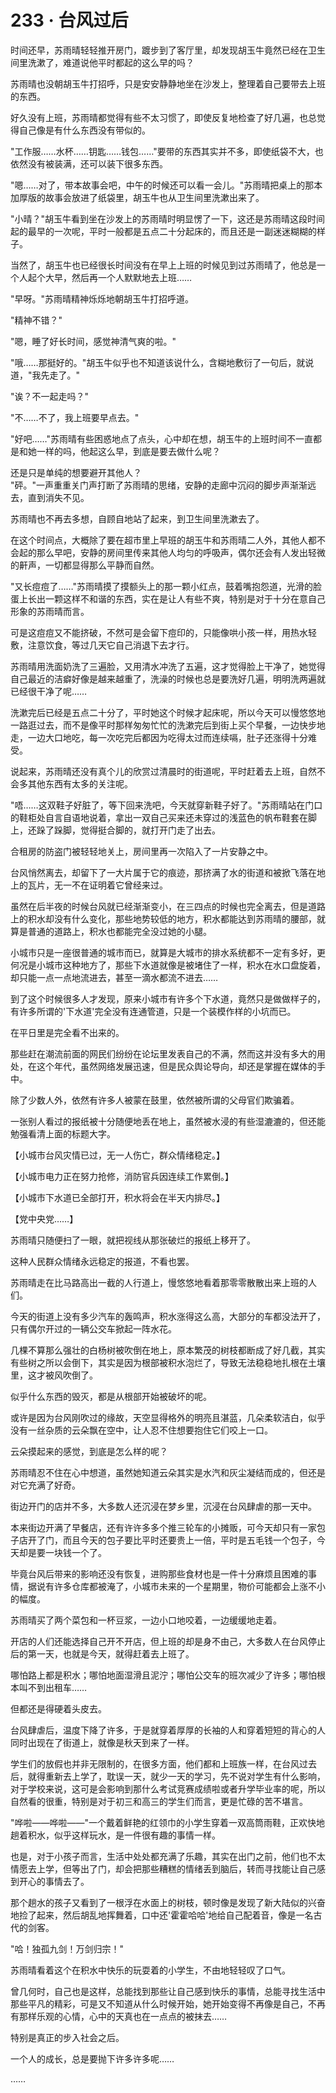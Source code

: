 <link rel="stylesheet" href="../styles/text.css" />
<h1>233 · 台风过后</h1>

时间还早，苏雨晴轻轻推开房门，踱步到了客厅里，却发现胡玉牛竟然已经在卫生间里洗漱了，难道说他平时都起的这么早的吗？

苏雨晴也没朝胡玉牛打招呼，只是安安静静地坐在沙发上，整理着自己要带去上班的东西。

好久没有上班，苏雨晴都觉得有些不太习惯了，即使反复地检查了好几遍，也总觉得自己像是有什么东西没有带似的。

"工作服……水杯……钥匙……钱包……"要带的东西其实并不多，即使纸袋不大，也依然没有被装满，还可以装下很多东西。

"嗯……对了，带本故事会吧，中午的时候还可以看一会儿。"苏雨晴把桌上的那本加厚版的故事会放进了纸袋里，胡玉牛也从卫生间里洗漱出来了。

"小晴？"胡玉牛看到坐在沙发上的苏雨晴时明显愣了一下，这还是苏雨晴这段时间起的最早的一次呢，平时一般都是五点二十分起床的，而且还是一副迷迷糊糊的样子。

当然了，胡玉牛也已经很长时间没有在早上上班的时候见到过苏雨晴了，他总是一个人起个大早，然后再一个人默默地去上班……

"早呀。"苏雨晴精神烁烁地朝胡玉牛打招呼道。

"精神不错？"

"嗯，睡了好长时间，感觉神清气爽的啦。"

"哦……那挺好的。"胡玉牛似乎也不知道该说什么，含糊地敷衍了一句后，就说道，"我先走了。"

"诶？不一起走吗？"

"不……不了，我上班要早点去。"

"好吧……"苏雨晴有些困惑地点了点头，心中却在想，胡玉牛的上班时间不一直都是和她一样的吗，他起这么早，到底是要去做什么呢？

还是只是单纯的想要避开其他人？\
"砰。"一声重重关门声打断了苏雨晴的思绪，安静的走廊中沉闷的脚步声渐渐远去，直到消失不见。

苏雨晴也不再去多想，自顾自地站了起来，到卫生间里洗漱去了。

在这个时间点，大概除了要在超市里上早班的胡玉牛和苏雨晴二人外，其他人都不会起的那么早吧，安静的房间里传来其他人均匀的呼吸声，偶尔还会有人发出轻微的鼾声，一切都显得那么平静而自然。

"又长痘痘了……"苏雨晴摸了摸额头上的那一颗小红点，鼓着嘴抱怨道，光滑的脸蛋上长出一颗这样不和谐的东西，实在是让人有些不爽，特别是对于十分在意自己形象的苏雨晴而言。

可是这痘痘又不能挤破，不然可是会留下痘印的，只能像哄小孩一样，用热水轻敷，注意饮食，等过几天它自己消退下去才行。

苏雨晴用洗面奶洗了三遍脸，又用清水冲洗了五遍，这才觉得脸上干净了，她觉得自己最近的洁癖好像是越来越重了，洗澡的时候也总是要洗好几遍，明明洗两遍就已经很干净了呢……

洗漱完后已经是五点二十分了，平时她这个时候才起床呢，所以今天可以慢悠悠地一路逛过去，而不是像平时那样匆匆忙忙的洗漱完后到街上买个早餐，一边快步地走，一边大口地吃，每一次吃完后都因为吃得太过而连续嗝，肚子还涨得十分难受。

说起来，苏雨晴还没有真个儿的欣赏过清晨时的街道呢，平时赶着去上班，自然不会多其他东西有太多的关注呢。

"唔……这双鞋子好脏了，等下回来洗吧，今天就穿新鞋子好了。"苏雨晴站在门口的鞋柜处自言自语地说着，拿出一双自己买来还未穿过的浅蓝色的帆布鞋套在脚上，还跺了跺脚，觉得挺合脚的，就打开门走了出去。

合租房的防盗门被轻轻地关上，房间里再一次陷入了一片安静之中。

台风悄然离去，却留下了一大片属于它的痕迹，那挤满了水的街道和被掀飞落在地上的瓦片，无一不在证明着它曾经来过。

虽然在后半夜的时候台风就已经渐渐变小，在三四点的时候也完全离去，但是道路上的积水却没有什么变化，那些地势较低的地方，积水都能达到苏雨晴的腰部，就算是普通的道路上，积水也都能完全没过她的小腿。

小城市只是一座很普通的城市而已，就算是大城市的排水系统都不一定有多好，更何况是小城市这种地方了，那些下水道就像是被堵住了一样，积水在水口盘旋着，却只能一点一点地流进去，甚至一滴水都流不进去……

到了这个时候很多人才发现，原来小城市有许多个下水道，竟然只是做做样子的，有许多所谓的'下水道'完全没有连通管道，只是一个装模作样的小坑而已。

在平日里是完全看不出来的。

那些赶在潮流前面的网民们纷纷在论坛里发表自己的不满，然而这并没有多大的用处，在这个年代，虽然网络发展迅速，但是民众舆论导向，却还是掌握在媒体的手中。

除了少数人外，依然有许多人被蒙在鼓里，依然被所谓的父母官们欺骗着。

一张别人看过的报纸被十分随便地丢在地上，虽然被水浸的有些湿漉漉的，但还能勉强看清上面的标题大字。

【小城市台风灾情已过，无一人伤亡，群众情绪稳定。】

【小城市电力正在努力抢修，消防官兵因连续工作累倒。】

【小城市下水道已全部打开，积水将会在半天内排尽。】

【党中央党……】

苏雨晴只随便扫了一眼，就把视线从那张破烂的报纸上移开了。

这种人民群众情绪永远稳定的报道，不看也罢。

苏雨晴走在比马路高出一截的人行道上，慢悠悠地看着那零零散散出来上班的人们。

今天的街道上没有多少汽车的轰鸣声，积水涨得这么高，大部分的车都没法开了，只有偶尔开过的一辆公交车掀起一阵水花。

几棵不算那么强壮的白杨树被吹倒在地上，原本繁茂的树枝都断成了好几截，其实有些树之所以会倒下，其实是因为根部被积水泡烂了，导致无法稳稳地扎根在土壤里，这才被风吹倒了。

似乎什么东西的毁灭，都是从根部开始被破坏的呢。

或许是因为台风刚吹过的缘故，天空显得格外的明亮且湛蓝，几朵柔软洁白，似乎没有一丝杂质的云朵飘在空中，让人忍不住想要抱住它们咬上一口。

云朵摸起来的感觉，到底是怎么样的呢？

苏雨晴忍不住在心中想道，虽然她知道云朵其实是水汽和灰尘凝结而成的，但还是对它充满了好奇。

街边开门的店并不多，大多数人还沉浸在梦乡里，沉浸在台风肆虐的那一天中。

本来街边开满了早餐店，还有许许多多个推三轮车的小摊贩，可今天却只有一家包子店开了门，而且今天的包子要比平时还要贵上一倍，平时是五毛钱一个包子，今天却是要一块钱一个了。

毕竟台风后带来的影响还没有恢复，进购那些食材也是一件十分麻烦且困难的事情，据说有许多仓库都被淹了，小城市未来的一个星期里，物价可能都会上涨不小的幅度。

苏雨晴买了两个菜包和一杯豆浆，一边小口地咬着，一边缓缓地走着。

开店的人们还能选择自己开不开店，但上班的却是身不由己，大多数人在台风停止后的第一天，也就是今天，就得赶着去上班了。

哪怕路上都是积水；哪怕地面湿滑且泥泞；哪怕公交车的班次减少了许多；哪怕根本叫不到出租车……

但都还是得硬着头皮去。

台风肆虐后，温度下降了许多，于是就穿着厚厚的长袖的人和穿着短短的背心的人同时出现在了街道上，就像是秋天到来了一样。

学生们的放假也并非无限制的，在很多方面，他们都和上班族一样，在台风过去后，就得重新去上学了，耽误一天，就少一天的学习，先不说对学生有什么影响，对于学校来说，这可是会影响到那什么考试竞赛成绩啦或者升学毕业率的呢，所以自然看的很重，特别是对于初三和高三的学生们而言，更是忙碌的苦不堪言。

"哗啦——哗啦——"一个戴着鲜艳的红领巾的小学生穿着一双高筒雨鞋，正欢快地趟着积水，似乎这样玩水，是一件很有趣的事情一样。

也是，对于小孩子而言，生活中处处都充满了乐趣，其实在出门之前，他们也不太情愿去上学，但等出了门，却会把那些糟糕的情绪丢到脑后，转而寻找能让自己感到开心的事情去了。

那个趟水的孩子又看到了一根浮在水面上的树枝，顿时像是发现了新大陆似的兴奋地捡了起来，然后胡乱地挥舞着，口中还'霍霍哈哈'地给自己配着音，像是一名古代的剑客。

"哈！独孤九剑！万剑归宗！"

苏雨晴看着这个在积水中快乐的玩耍着的小学生，不由地轻轻叹了口气。

曾几何时，自己也是这样，总能找到那些让自己感到快乐的事情，总能寻找生活中那些平凡的精彩，可是又不知道从什么时候开始，她开始变得不再像是自己，不再有那样乐观的心情，心中的天真也在一点点的被抹去……

特别是真正的步入社会之后。

一个人的成长，总是要抛下许多许多呢……

……
